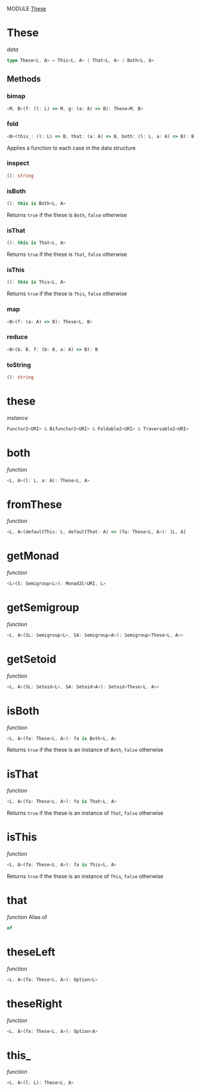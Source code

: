 MODULE [These](https://github.com/gcanti/fp-ts/blob/master/src/These.ts)
# These
*data*
```ts
type These<L, A> = This<L, A> | That<L, A> | Both<L, A>
```
## Methods

### bimap
```ts
<M, B>(f: (l: L) => M, g: (a: A) => B): These<M, B> 
```
### fold
```ts
<B>(this_: (l: L) => B, that: (a: A) => B, both: (l: L, a: A) => B): B 
```
Applies a function to each case in the data structure
### inspect
```ts
(): string 
```
### isBoth
```ts
(): this is Both<L, A> 
```
Returns `true` if the these is `Both`, `false` otherwise
### isThat
```ts
(): this is That<L, A> 
```
Returns `true` if the these is `That`, `false` otherwise
### isThis
```ts
(): this is This<L, A> 
```
Returns `true` if the these is `This`, `false` otherwise
### map
```ts
<B>(f: (a: A) => B): These<L, B> 
```
### reduce
```ts
<B>(b: B, f: (b: B, a: A) => B): B 
```
### toString
```ts
(): string 
```
# these
*instance*
```ts
Functor2<URI> & Bifunctor2<URI> & Foldable2<URI> & Traversable2<URI>
```
# both
*function*
```ts
<L, A>(l: L, a: A): These<L, A>
```

# fromThese
*function*
```ts
<L, A>(defaultThis: L, defaultThat: A) => (fa: These<L, A>): [L, A]
```

# getMonad
*function*
```ts
<L>(S: Semigroup<L>): Monad2C<URI, L>
```

# getSemigroup
*function*
```ts
<L, A>(SL: Semigroup<L>, SA: Semigroup<A>): Semigroup<These<L, A>>
```

# getSetoid
*function*
```ts
<L, A>(SL: Setoid<L>, SA: Setoid<A>): Setoid<These<L, A>>
```

# isBoth
*function*
```ts
<L, A>(fa: These<L, A>): fa is Both<L, A>
```
Returns `true` if the these is an instance of `Both`, `false` otherwise

# isThat
*function*
```ts
<L, A>(fa: These<L, A>): fa is That<L, A>
```
Returns `true` if the these is an instance of `That`, `false` otherwise

# isThis
*function*
```ts
<L, A>(fa: These<L, A>): fa is This<L, A>
```
Returns `true` if the these is an instance of `This`, `false` otherwise

# that
*function*
Alias of
```ts
of
```

# theseLeft
*function*
```ts
<L, A>(fa: These<L, A>): Option<L>
```

# theseRight
*function*
```ts
<L, A>(fa: These<L, A>): Option<A>
```

# this_
*function*
```ts
<L, A>(l: L): These<L, A>
```